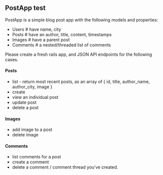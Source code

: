 ## PostApp test

PostApp is a simple blog post app with the following models and properties:

- Users # have name, city
- Posts # have an author, title, content, timestamps
- Images # have a parent post
- Comments # a nested/threaded list of comments

Please create a fresh rails app, and JSON API endpoints for the following cases.

#### Posts

- list - return most recent posts, as an array of { id, title, author_name, author_city, image } 
- create
- view an individual post
- update post
- delete a post

#### Images

- add image to a post
- delete image

#### Comments

- list comments for a post
- create a comment
- delete a comment / comment thread you've created.
